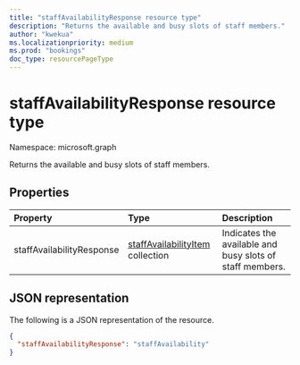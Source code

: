 ```yaml
---
title: "staffAvailabilityResponse resource type"
description: "Returns the available and busy slots of staff members."
author: "kwekua"
ms.localizationpriority: medium
ms.prod: "bookings"
doc_type: resourcePageType
---
```


# staffAvailabilityResponse resource type

Namespace: microsoft.graph

Returns the available and busy slots of staff members.

## Properties

| Property  | Type |Description|
|:---------------|:--------|:----------|
|staffAvailabilityResponse|[staffAvailabilityItem](bookingstaffavailabilityitem.md) collection |Indicates the available and busy slots of staff members.|

## JSON representation

The following is a JSON representation of the resource.

``` json
{
  "staffAvailabilityResponse": "staffAvailability"
}
```
